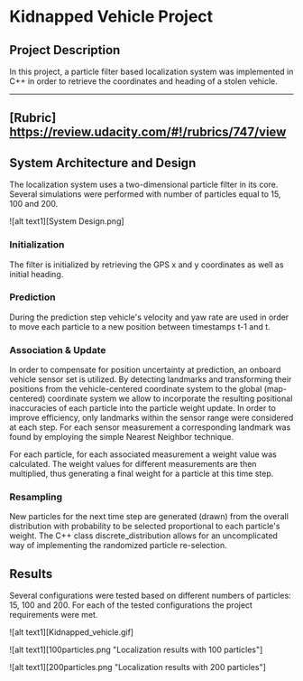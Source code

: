 # Kidnapped Vehicle Project

## Project Description

In this project, a particle filter based localization system was implemented in C++ in order to retrieve the coordinates and heading of a stolen vehicle.

---

## [Rubric] https://review.udacity.com/#!/rubrics/747/view


## System Architecture and Design
The localization system uses a two-dimensional particle filter in its core. Several simulations were performed with number of particles equal to 15, 100 and 200.

![alt text1][System Design.png]

### Initialization
The filter is initialized by retrieving the GPS x and y coordinates as well as initial heading.

### Prediction
During the prediction step vehicle's velocity and yaw rate are used in order to move each particle to a new position between timestamps t-1 and t.

### Association & Update

In order to compensate for position uncertainty at prediction, an onboard vehicle sensor set is utilized. By detecting landmarks and transforming their positions from the vehicle-centered coordinate system to the global (map-centered) coordinate system we allow to incorporate the resulting positional inaccuracies of each particle into the particle weight update. In order to improve efficiency, only landmarks within the sensor range were considered at each step. For each sensor measurement a corresponding landmark was found by employing the simple Nearest Neighbor technique.

For each particle, for each associated measurement a weight value was calculated. The weight values for different measurements are then multiplied, thus generating a final weight for a particle at this time step.


### Resampling

New particles for the next time step are generated (drawn) from the overall distribution with probability to be selected proportional to each particle's weight. The C++ class discrete_distribution allows for an uncomplicated way of implementing the randomized particle re-selection.


## Results
Several configurations were tested based on different numbers of particles: 15, 100 and 200. For each of the tested configurations the project requirements were met.

![alt text1][Kidnapped_vehicle.gif]

![alt text1][100particles.png "Localization results with 100 particles"]

![alt text1][200particles.png "Localization results with 200 particles"]